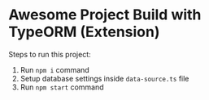 # Awesome Project Build with TypeORM (Extension)

Steps to run this project:

1. Run `npm i` command
2. Setup database settings inside `data-source.ts` file
3. Run `npm start` command
